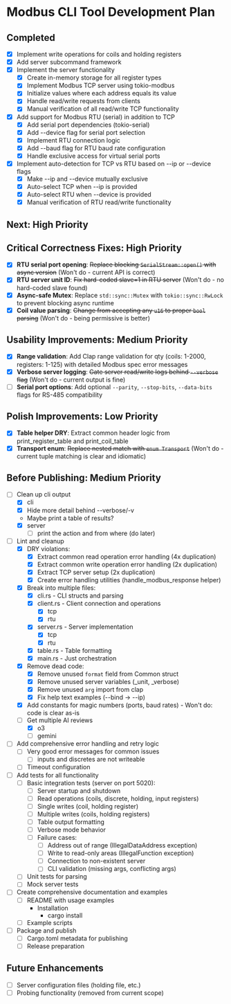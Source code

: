 # Modbus CLI Tool Development Plan

## Completed
- [x] Implement write operations for coils and holding registers
- [x] Add server subcommand framework
- [x] Implement the server functionality
    - [x] Create in-memory storage for all register types
    - [x] Implement Modbus TCP server using tokio-modbus
    - [x] Initialize values where each address equals its value
    - [x] Handle read/write requests from clients
    - [x] Manual verification of all read/write TCP functionality

- [x] Add support for Modbus RTU (serial) in addition to TCP
    - [x] Add serial port dependencies (tokio-serial)
    - [x] Add --device flag for serial port selection
    - [x] Implement RTU connection logic
    - [x] Add --baud flag for RTU baud rate configuration
    - [x] Handle exclusive access for virtual serial ports
- [x] Implement auto-detection for TCP vs RTU based on --ip or --device flags
    - [x] Make --ip and --device mutually exclusive
    - [x] Auto-select TCP when --ip is provided
    - [x] Auto-select RTU when --device is provided
    - [x] Manual verification of RTU read/write functionality

## Next: High Priority

## Critical Correctness Fixes: High Priority
- [x] **RTU serial port opening**: ~~Replace blocking `SerialStream::open()` with async version~~ (Won't do - current API is correct)
- [x] **RTU server unit ID**: ~~Fix hard-coded slave=1 in RTU server~~ (Won't do - no hard-coded slave found)
- [x] **Async-safe Mutex**: Replace `std::sync::Mutex` with `tokio::sync::RwLock` to prevent blocking async runtime
- [x] **Coil value parsing**: ~~Change from accepting any `u16` to proper `bool` parsing~~ (Won't do - being permissive is better)

## Usability Improvements: Medium Priority  
- [x] **Range validation**: Add Clap range validation for qty (coils: 1-2000, registers: 1-125) with detailed Modbus spec error messages
- [x] **Verbose server logging**: ~~Gate server read/write logs behind `--verbose` flag~~ (Won't do - current output is fine)
- [ ] **Serial port options**: Add optional `--parity`, `--stop-bits`, `--data-bits` flags for RS-485 compatibility

## Polish Improvements: Low Priority
- [x] **Table helper DRY**: Extract common header logic from print_register_table and print_coil_table
- [x] **Transport enum**: ~~Replace nested match with `enum Transport`~~ (Won't do - current tuple matching is clear and idiomatic)

## Before Publishing: Medium Priority
- [ ] Clean up cli output
    - [x] cli
    - [x] Hide more detail behind --verbose/-v
    - Maybe print a table of results?
    - [x] server
        - [ ] print the action and from where (do later)
- [ ] Lint and cleanup
    - [x] DRY violations:
        - [x] Extract common read operation error handling (4x duplication)
        - [x] Extract common write operation error handling (2x duplication) 
        - [x] Extract TCP server setup (2x duplication)
        - [x] Create error handling utilities (handle_modbus_response helper)
    - [x] Break into multiple files:
        - [x] cli.rs - CLI structs and parsing
        - [x] client.rs - Client connection and operations
            - [x] tcp
            - [x] rtu
        - [x] server.rs - Server implementation  
            - [x] tcp
            - [x] rtu
        - [x] table.rs - Table formatting
        - [x] main.rs - Just orchestration
    - [x] Remove dead code:
        - [x] Remove unused `format` field from Common struct
        - [x] Remove unused server variables (_unit, _verbose)
        - [x] Remove unused `arg` import from clap
        - [x] Fix help text examples (--bind → --ip)
    - [x] Add constants for magic numbers (ports, baud rates) - Won't do: code is clear as-is
    - [ ] Get multiple AI reviews
        - [x] o3
        - [ ] gemini
- [ ] Add comprehensive error handling and retry logic
    - [ ] Very good error messages for common issues
        - [ ] inputs and discretes are not writeable
    - [ ] Timeout configuration
- [ ] Add tests for all functionality
    - [ ] Basic integration tests (server on port 5020):
        - [ ] Server startup and shutdown
        - [ ] Read operations (coils, discrete, holding, input registers)
        - [ ] Single writes (coil, holding register)
        - [ ] Multiple writes (coils, holding registers)
        - [ ] Table output formatting
        - [ ] Verbose mode behavior
        - [ ] Failure cases:
            - [ ] Address out of range (IllegalDataAddress exception)
            - [ ] Write to read-only areas (IllegalFunction exception)
            - [ ] Connection to non-existent server
            - [ ] CLI validation (missing args, conflicting args)
    - [ ] Unit tests for parsing
    - [ ] Mock server tests
- [ ] Create comprehensive documentation and examples
    - [ ] README with usage examples
        - Installation
            - cargo install
    - [ ] Example scripts
- [ ] Package and publish
    - [ ] Cargo.toml metadata for publishing
    - [ ] Release preparation

## Future Enhancements
- [ ] Server configuration files (holding file, etc.)
- [ ] Probing functionality (removed from current scope)
